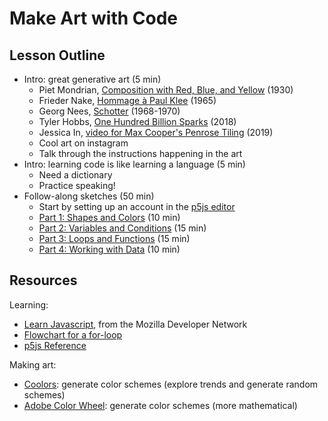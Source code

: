 # Make Art with Code

## Lesson Outline

- Intro: great generative art (5 min)
  - Piet Mondrian, [Composition with Red, Blue, and Yellow](https://www.ideelart.com/magazine/composition-with-red-blue-and-yellow) (1930)
  - Frieder Nake, [Hommage à Paul Klee](http://collections.vam.ac.uk/item/O211685/hommage-a-paul-klee-13965-print-nake-frieder/) (1965)
  - Georg Nees, [Schotter](https://collections.vam.ac.uk/item/O221321/schotter-print-nees-georg/#) (1968-1970)
  - Tyler Hobbs, [One Hundred Billion Sparks](https://tylerxhobbs.com/#/one-hundred-billion-sparks/) (2018)
  - Jessica In, [video for Max Cooper's Penrose Tiling](https://youtu.be/j8SNmGHhfks?t=70) (2019)
  - Cool art on instagram
  - Talk through the instructions happening in the art
- Intro: learning code is like learning a language (5 min)
  - Need a dictionary
  - Practice speaking!
- Follow-along sketches (50 min)
  - Start by setting up an account in the [p5js editor](https://editor.p5js.org)
  - [Part 1: Shapes and Colors](https://editor.p5js.org/andrewjensen/sketches/dIF3oGUnw) (10 min)
  - [Part 2: Variables and Conditions](https://editor.p5js.org/andrewjensen/sketches/3DA9qnbq1) (15 min)
  - [Part 3: Loops and Functions](https://editor.p5js.org/andrewjensen/sketches/xNAnwxv22) (15 min)
  - [Part 4: Working with Data](https://editor.p5js.org/andrewjensen/sketches/3T_K7TbuH) (10 min)

## Resources

Learning:

- [Learn Javascript](https://developer.mozilla.org/en-US/docs/Learn/JavaScript), from the Mozilla Developer Network
- [Flowchart for a for-loop](https://cdn.programiz.com/sites/tutorial2program/files/c-for-loop.jpg)
- [p5js Reference](https://p5js.org/reference/)

Making art:

- [Coolors](https://coolors.co/palettes/trending): generate color schemes (explore trends and generate random schemes)
- [Adobe Color Wheel](https://color.adobe.com/create/color-wheel): generate color schemes (more mathematical)
